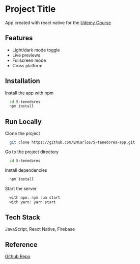 # Project Title

App created with react native for the [Udemy Course](https://www.udemy.com/course/react-native-expo-creando-mini-tripadvisor-de-restaurantes/)

## Features

- Light/dark mode toggle
- Live previews
- Fullscreen mode
- Cross platform

## Installation

Install the app with npm

```bash
  cd 5-tenedores
  npm install
```

## Run Locally

Clone the project

```bash
  git clone https://github.com/EMCarlos/5-tenedores-app.git
```

Go to the project directory

```bash
  cd 5-tenedores
```

Install dependencies

```bash
  npm install
```

Start the server

```bash
  with npm: npm run start
  with yarn: yarn start
```

## Tech Stack

JavaScript, React Native, Firebase

## Reference

[Github Repo](https://github.com/xAgustin93/5-tenedores-react-native)

